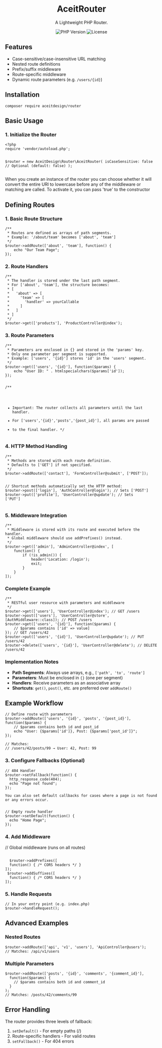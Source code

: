 <div align="center">
  <h1>AceitRouter</h1>
  <p>A Lightweight PHP Router.</p>
  
  <div>
    <img src="https://img.shields.io/badge/PHP-8.0+-777BB4?logo=php" alt="PHP Version">
    <img src="https://img.shields.io/badge/License-MIT-blue.svg" alt="License">
  </div>
</div>

<h2>Features</h2>
<ul>
  <li>Case-sensitive/case-insensitive URL matching</li>
  <li>Nested route definitions</li>
  <li>Prefix/suffix middleware</li>
  <li>Route-specific middleware</li>
  <li>Dynamic route parameters (e.g. <code>/users/{id}</code>)</li>
</ul>

<h2>Installation</h2>
<pre><code>composer require aceitdesign/router</code></pre>

<h2>Basic Usage</h2>

<h3>1. Initialize the Router</h3>
<pre><code>&lt;?php
require 'vendor/autoload.php';

$router = new AceitDesign\Router\AceitRouter(
  isCaseSensitive: false // Optional (default: false)
);
</code></pre>
<p>When you create an instance of the router you can choose whether it will convert the entire URI to lowercase before any of the middleware or matching are called. To activate it, you can pass 'true' to the constructor</p>
<h2>Defining Routes</h2>

<h3>1. Basic Route Structure</h3>
<pre><code>/**
 * Routes are defined as arrays of path segments.
 * Example: '/about/team' becomes ['about', 'team']
 */
$router->addRoute(['about', 'team'], function() {
    echo "Our Team Page";
});</code></pre>

<h3>2. Route Handlers</h3>
<pre><code>/**
 * The handler is stored under the last path segment.
 * For ['about', 'team'], the structure becomes:
 * [
 *   'about' => [
 *     'team' => [
 *       'handler' => yourCallable
 *     ]
 *   ]
 * ]
 */
$router->get(['products'], 'ProductController@index');</code></pre>

<h3>3. Route Parameters</h3>
<pre><code>/**
 * Parameters are enclosed in {} and stored in the 'params' key.
 * Only one parameter per segment is supported.
 * Example: ['users', '{id}'] stores 'id' in the 'users' segment.
 */
$router->get(['users', '{id}'], function($params) {
    echo "User ID: " . htmlspecialchars($params['id']);
});

/**
 * Important: The router collects all parameters until the last handler.
 * For ['users','{id}','posts','{post_id}'], all params are passed
 * to the final handler.
 */</code></pre>

<h3>4. HTTP Method Handling</h3>
<pre><code>/**
 * Methods are stored with each route definition.
 * Defaults to ['GET'] if not specified.
 */
$router->addRoute(['contact'], 'FormController@submit', ['POST']);

// Shortcut methods automatically set the HTTP method:
$router->post(['login'], 'AuthController@login');  // Sets ['POST']
$router->put(['profile'], 'UserController@update'); // Sets ['PUT']</code></pre>

<h3>5. Middleware Integration</h3>
<pre><code>/**
 * Middleware is stored with its route and executed before the handler.
 * Global middleware should use addPrefixes() instead.
 */
$router->get(['admin'], 'AdminController@index', [
    function() {
        if (!is_admin()) {
            header('Location: /login');
            exit;
        }
    }
]);</code></pre>

<h3>Complete Example</h3>
<pre><code>/**
 * RESTful user resource with parameters and middleware
 */
$router->get(['users'], 'UserController@index'); // GET /users
$router->post(['users'], 'UserController@store', [AuthMiddleware::class]); // POST /users
$router->get(['users', '{id}'], function($params) {
    // $params contains ['id' => value]
}); // GET /users/42
$router->put(['users', '{id}'], 'UserController@update'); // PUT /users/42
$router->delete(['users', '{id}'], 'UserController@delete'); // DELETE /users/42</code></pre>

<h3>Implementation Notes</h3>
<ul>
  <li><strong>Path Segments</strong>: Always use arrays, e.g., <code>['path', 'to', 'route']</code></li>
  <li><strong>Parameters</strong>: Must be enclosed in <code>{}</code> (one per segment)</li>
  <li><strong>Handlers</strong>: Receive parameters as an associative array</li>
  <li><strong>Shortcuts</strong>: <code>get()</code>, <code>post()</code>, etc. are preferred over <code>addRoute()</code></li>
</ul>
<h2>Example Workflow</h2>

<pre><code>// Define route with parameters
$router->addRoute(['users', '{id}', 'posts', '{post_id}'], function($params) {
    // $params contains both id and post_id
    echo "User: {$params['id']}, Post: {$params['post_id']}";
});

// Matches:
// /users/42/posts/99 → User: 42, Post: 99
</code></pre>
<h3>3. Configure Fallbacks (Optional)</h3>
<pre><code>// 404 Handler
$router->setFallback(function() {
  http_response_code(404);
  echo "Page not found";
});
<p>You can also set default callbacks for cases where a page is not found or any errors occur.</p>
// Empty route handler
$router->setDefault(function() {
  echo "Home Page";
});
</code></pre>

<h3>4. Add Middleware</h3>
// Global middleware (runs on all routes)
<pre><code>
  $router->addPrefixes([
  function() { /* CORS headers */ }
]);
 $router->addSuffixes([
  function() { /* CORS headers */ }
]);</code>
</pre>


<h3>5. Handle Requests</h3>
<pre><code>// In your entry point (e.g. index.php)
$router->handleRequest();
</code></pre>

<h2>Advanced Examples</h2>

<h3>Nested Routes</h3>
<pre><code>$router->addRoute(['api', 'v1', 'users'], 'ApiController@users');
// Matches: /api/v1/users
</code></pre>

<h3>Multiple Parameters</h3>
<pre><code>$router->addRoute(['posts', '{id}', 'comments', '{comment_id}'], 
  function($params) {
    // $params contains both id and comment_id
  }
);
// Matches: /posts/42/comments/99
</code></pre>

<h2>Error Handling</h2>
<p>The router provides three levels of fallback:</p>
<ol>
  <li><code>setDefault()</code> - For empty paths (/)</li>
  <li>Route-specific handlers - For valid routes</li>
  <li><code>setFallback()</code> - For 404 errors</li>
</ol>
